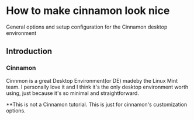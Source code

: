 # How to make cinnamon look nice
General options and setup configuration for the Cinnamon desktop environment

## Introduction
### Cinnamon
Cinnmon is a great Desktop Environment(or DE) madeby the Linux Mint team. I personally love it and I think it's the only desktop environment worth using, just because it's so minimal and straightforward.

**This is not a Cinnamon tutorial. This is just for cinnamon's customization options.
